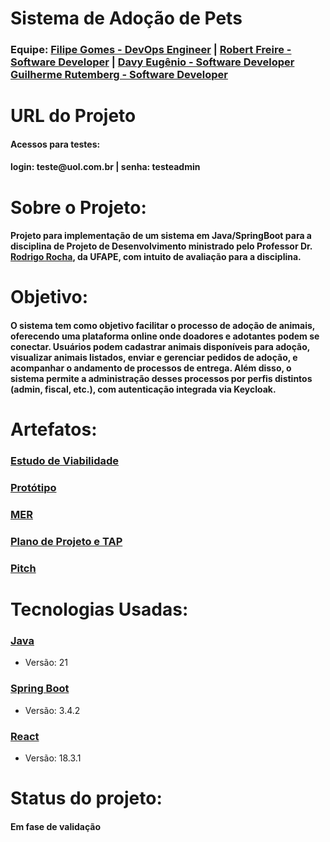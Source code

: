 <h1>Sistema de Adoção de Pets</h1>


<h3>Equipe:   
   <a href = "https://github.com/filipegomes11">Filipe Gomes - DevOps Engineer</a> |
   <a href = "https://github.com/RobertFreire">Robert Freire - Software Developer</a> |
   <a href = "https://github.com/DavyEugenio">Davy Eugênio - Software Developer</a>
   <a href = "https://github.com/GuiSysLima">Guilherme Rutemberg - Software Developer</a>
</h3>

<h1>URL do Projeto</h1>
<h4>
   <h4>Acessos para testes:</h4>
   <h4>login: teste@uol.com.br   | senha: testeadmin</h4>
</h4>

<h1>Sobre o Projeto:</h1>

<h4>Projeto para implementação de um sistema em Java/SpringBoot para a disciplina de Projeto de Desenvolvimento ministrado pelo Professor Dr. <a href = "https://github.com/rgcrochaa">Rodrigo Rocha</a>, da UFAPE, com intuito de avaliação para a disciplina.</h4>
   
<h1>Objetivo:</h1>

   <h4>O sistema tem como objetivo facilitar o processo de adoção de animais, oferecendo uma plataforma online onde doadores e adotantes podem se conectar. Usuários podem cadastrar animais disponíveis para adoção, visualizar animais listados, enviar e gerenciar pedidos de adoção, e acompanhar o andamento de processos de entrega. Além disso, o sistema permite a administração desses processos por perfis distintos (admin, fiscal, etc.), com autenticação integrada via Keycloak.   </h4>
   
<h1>Artefatos:</h1>
<h3><a href = "https://docs.google.com/document/d/1Q_CJcX7lg4lPBArvGsZTgc8DhQNZXIU3/edit?usp=drive_link&ouid=109607913123155415359&rtpof=true&sd=true" target="_blank">Estudo de Viabilidade</a></h3>
<h3><a href = "https://drive.google.com/file/d/17hU8Essy7PIShsBKOx5zCljEA6vrqtVx/view?usp=drive_link" target="_blank">Protótipo</a></h3>
<h3><a href = "https://drive.google.com/file/d/1OHPC2HRuRfitru114Bo-YgsvIcHS5ucR/view?usp=drive_link"_blank">MER</a></h3>
<h3><a href = "https://docs.google.com/document/d/1f3n7G53kUyLxSAp5fOAItzLRjX9fQ_oesY16kWn3hrY/edit?usp=drive_link" target="_blank">Plano de Projeto e TAP</a></h3>
<h3><a href= "https://docs.google.com/document/d/1yvPVOEp2SRfujbvG1y6wxpWXxyxu-nL71xgveMSYf2g/edit?usp=drive_link" target="_blank">Pitch</a> </h3>
<h1>Tecnologias Usadas:</h1>

<h3><a href = "https://www.java.com/pt-BR/">Java</a></h3>
<ul>
   <li>Versão: 21</li>
</ul>

<h3><a href = "https://spring.io/projects/spring-boot">Spring Boot</a></h3>
<ul>
   <li>Versão: 3.4.2</li>
</ul>

<h3><a href = "https://react.dev/">React</a></h3>
<ul>
   <li>Versão: 18.3.1  </li>
</ul>

<h1>Status do projeto:</h1>
<h4>Em fase de validação</h4>
